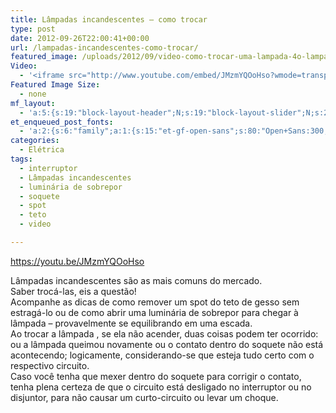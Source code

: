 ```yaml
---
title: Lâmpadas incandescentes – como trocar
type: post
date: 2012-09-26T22:00:41+00:00
url: /lampadas-incandescentes-como-trocar/
featured_image: /uploads/2012/09/video-como-trocar-uma-lampada-4o-lampadas-incandescentes-oficina-de-casajpg.jpg
Video:
  - '<iframe src="http://www.youtube.com/embed/JMzmYQOoHso?wmode=transparent" frameborder="0" width="620" height="380"></iframe>'
Featured Image Size:
  - none
mf_layout:
  - 'a:5:{s:19:"block-layout-header";N;s:19:"block-layout-slider";N;s:22:"block-layout-structure";s:10:"full-width";s:25:"block-layout-left_sidebar";s:12:"blog-sidebar";s:26:"block-layout-right_sidebar";s:12:"blog-sidebar";}'
et_enqueued_post_fonts:
  - 'a:2:{s:6:"family";a:1:{s:15:"et-gf-open-sans";s:80:"Open+Sans:300,300italic,regular,italic,600,600italic,700,700italic,800,800italic";}s:6:"subset";a:2:{i:0;s:5:"latin";i:1;s:9:"latin-ext";}}'
categories:
  - Elétrica
tags:
  - interruptor
  - Lâmpadas incandescentes
  - luminária de sobrepor
  - soquete
  - spot
  - teto
  - video

---
```

https://youtu.be/JMzmYQOoHso

Lâmpadas incandescentes são as mais comuns do mercado.  
Saber trocá-las, eis a questão!  
Acompanhe as dicas de como remover um spot do teto de gesso sem estragá-lo ou de como abrir uma luminária de sobrepor para chegar à lâmpada &#8211; provavelmente se equilibrando em uma escada.  
Ao trocar a lâmpada , se ela não acender, duas coisas podem ter ocorrido: ou a lâmpada queimou novamente ou o contato dentro do soquete não está acontecendo; logicamente, considerando-se que esteja tudo certo com o respectivo circuito.  
Caso você tenha que mexer dentro do soquete para corrigir o contato, tenha plena certeza de que o circuito está desligado no interruptor ou no disjuntor, para não causar um curto-circuito ou levar um choque.

&nbsp;
